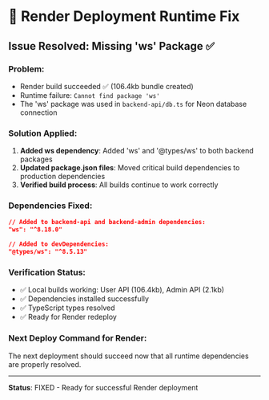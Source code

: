 # 🔧 Render Deployment Runtime Fix

## Issue Resolved: Missing 'ws' Package ✅

### Problem:
- Render build succeeded ✅ (106.4kb bundle created)
- Runtime failure: `Cannot find package 'ws'`
- The 'ws' package was used in `backend-api/db.ts` for Neon database connection

### Solution Applied:
1. **Added ws dependency**: Added 'ws' and '@types/ws' to both backend packages
2. **Updated package.json files**: Moved critical build dependencies to production dependencies
3. **Verified build process**: All builds continue to work correctly

### Dependencies Fixed:
```json
// Added to backend-api and backend-admin dependencies:
"ws": "^8.18.0"

// Added to devDependencies:
"@types/ws": "^8.5.13"
```

### Verification Status:
- ✅ Local builds working: User API (106.4kb), Admin API (2.1kb)
- ✅ Dependencies installed successfully
- ✅ TypeScript types resolved
- ✅ Ready for Render redeploy

### Next Deploy Command for Render:
The next deployment should succeed now that all runtime dependencies are properly resolved.

---
**Status**: FIXED - Ready for successful Render deployment